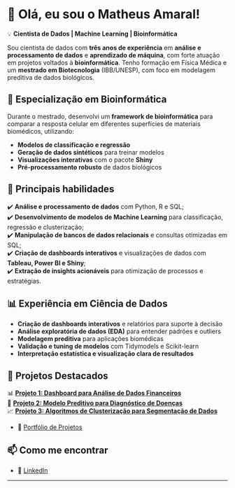 # 👋 Olá, eu sou o Matheus Amaral!  

💡 **Cientista de Dados | Machine Learning | Bioinformática**  

Sou cientista de dados com **três anos de experiência** em **análise e processamento de dados** e **aprendizado de máquina**, com forte atuação em projetos voltados à **bioinformática**. Tenho formação em Física Médica e um **mestrado em Biotecnologia** (IBB/UNESP), com foco em modelagem preditiva de dados biológicos.

## 🧪 Especialização em Bioinformática
Durante o mestrado, desenvolvi um **framework de bioinformática** para comparar a resposta celular em diferentes superfícies de materiais biomédicos, utilizando:

- **Modelos de classificação e regressão**
- **Geração de dados sintéticos** para treinar modelos
- **Visualizações interativas** com o pacote **Shiny**
- **Pré-processamento robusto** de dados biológicos


## 🧠 Principais habilidades  
✔️ **Análise e processamento de dados** com Python, R e SQL;  
✔️ **Desenvolvimento de modelos de Machine Learning** para classificação, regressão e clusterização;  
✔️ **Manipulação de bancos de dados relacionais** e consultas otimizadas em SQL;  
✔️ **Criação de dashboards interativos** e visualizações de dados com **Tableau, Power BI e Shiny**;  
✔️ **Extração de insights acionáveis** para otimização de processos e estratégias. 


## 📊 Experiência em Ciência de Dados

- **Criação de dashboards interativos** e relatórios para suporte à decisão
- **Análise exploratória de dados (EDA)** para entender padrões e outliers
- **Modelagem preditiva** para aplicações biomédicas
- **Validação e tuning de modelos** com Tidymodels e Scikit-learn
- **Interpretação estatística e visualização clara de resultados**


## 📂 Projetos Destacados  
📊 **[Projeto 1: Dashboard para Análise de Dados Financeiros](#)**  
🤖 **[Projeto 2: Modelo Preditivo para Diagnóstico de Doenças](#)**  
📈 **[Projeto 3: Algoritmos de Clusterização para Segmentação de Dados](#)**  
- 🧪 [Portfólio de Projetos](https://github.com/seuusuario)


## 📫 Como me encontrar  
- 💼 [LinkedIn](https://www.linkedin.com/in/maatheusamaral/)

---
